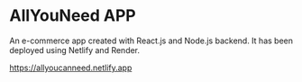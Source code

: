# AllYouNeed APP

An e-commerce app created with React.js and Node.js backend. It has been deployed using Netlify and Render.

https://allyoucanneed.netlify.app
